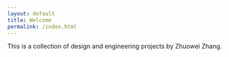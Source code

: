 ```yaml
---
layout: default
title: Welcome
permalink: /index.html
---
```


This is a collection of design and engineering projects by Zhuowei Zhang.
